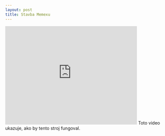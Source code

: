```yaml
---
layout: post
title: Stavba Memexu
---
```


<iframe width="420" height="315" src="https://www.youtube.com/embed/c539cK58ees" frameborder="0" allowfullscreen></iframe>
Toto video ukazuje, ako by tento stroj fungoval.